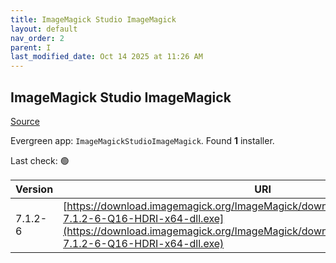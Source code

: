 ```yaml
---
title: ImageMagick Studio ImageMagick
layout: default
nav_order: 2
parent: I
last_modified_date: Oct 14 2025 at 11:26 AM
---
```


## ImageMagick Studio ImageMagick

[Source](https://imagemagick.org/)

Evergreen app: `ImageMagickStudioImageMagick`. Found **1** installer.

Last check: 🟢

| Version | URI                                                                                                                                                                                                                |
| ------- | ------------------------------------------------------------------------------------------------------------------------------------------------------------------------------------------------------------------ |
| 7.1.2-6 | [https://download.imagemagick.org/ImageMagick/download/binaries/ImageMagick-7.1.2-6-Q16-HDRI-x64-dll.exe](https://download.imagemagick.org/ImageMagick/download/binaries/ImageMagick-7.1.2-6-Q16-HDRI-x64-dll.exe) |
